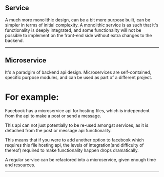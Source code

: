 Service
---

A much more monolithic design, can be a bit more purpose built, can be simpler in terms of initial complexity.
A monolithic service is as such that it's functionality is deeply integrated, and some functionality will not be possible to implement on the front-end side without extra changes to the backend.

---

Microservice
---

It's a paradgim of backend api design.
Microservices are self-contained, specific purpose modules, and can be used as part of a different project.

# For example:
Facebook has a microservice api for hosting files, which is independent from the api to make a post or send a message.

This api can not just potentially to be re-used amongst services, as it is detached from the post or message api functionality.

This means that if you were to add another option to facebook which requires this file hosting api, the levels of integration(and difficulty of thereof) required to make functionality happen drops dramatically.


A regular service can be refactored into a microservice, given enough time and resources.

---